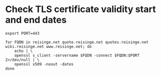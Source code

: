# Check TLS certificate validity start and end dates

```
export PORT=443

for FQDN in reisinge.net quote.reisinge.net quotes.reisinge.net wiki.reisinge.net www.reisinge.net; do
    echo | \
    openssl s_client -servername $FQDN -connect $FQDN:$PORT 2>/dev/null | \
    openssl x509 -noout -dates
done
```

